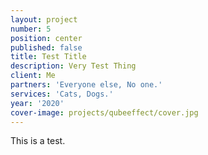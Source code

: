 ```yaml
---
layout: project
number: 5
position: center
published: false
title: Test Title
description: Very Test Thing
client: Me
partners: 'Everyone else, No one.'
services: 'Cats, Dogs.'
year: '2020'
cover-image: projects/qubeeffect/cover.jpg
---
```

This is a test.
